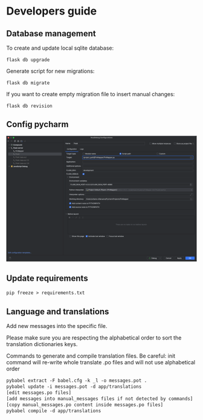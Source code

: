 # Developers guide

## Database management

To create and update local sqlite database:

````
flask db upgrade
````

Generate script for new migrations:

````
flask db migrate
````

If you want to create empty migration file to insert manual changes:

````
flask db revision
````

## Config pycharm

![Pycharm run configuration](doc_img/flask_run_config_pycharm.png?raw=true "Pycharm run config")

## Update requirements

````
pip freeze > requirements.txt
````

## Language and translations

Add new messages into the specific file.

Please make sure you are respecting the alphabetical order to sort the translation dictionaries keys.

Commands to generate and compile translation files. Be careful: init command will re-write whole translate
.po files and will not use alphabetical order

````
pybabel extract -F babel.cfg -k _l -o messages.pot .
pybabel update -i messages.pot -d app/translations
[edit messages.po files]
[add messages into manual_messages files if not detected by commands]
[copy manual_messages.po content inside messages.po files]
pybabel compile -d app/translations
````

